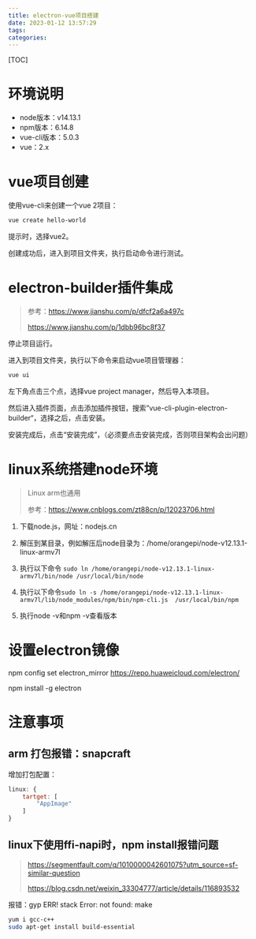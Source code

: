 ```yaml
---
title: electron-vue项目搭建
date: 2023-01-12 13:57:29
tags:
categories:
---
```


[TOC]

# 环境说明

* node版本：v14.13.1
* npm版本：6.14.8
* vue-cli版本：5.0.3
* vue：2.x



# vue项目创建

使用vue-cli来创建一个vue 2项目：

```sh
vue create hello-world
```

提示时，选择vue2。

创建成功后，进入到项目文件夹，执行启动命令进行测试。



# electron-builder插件集成

> 参考：https://www.jianshu.com/p/dfcf2a6a497c
>
> https://www.jianshu.com/p/1dbb96bc8f37

停止项目运行。

进入到项目文件夹，执行以下命令来启动vue项目管理器：

```sh
vue ui
```

左下角点击三个点，选择vue project manager，然后导入本项目。

然后进入插件页面，点击添加插件按钮，搜索”vue-cli-plugin-electron-builder“，选择之后，点击安装。

安装完成后，点击“安装完成”，（必须要点击安装完成，否则项目架构会出问题）



# linux系统搭建node环境

> Linux arm也通用
>
> 参考：https://www.cnblogs.com/zt88cn/p/12023706.html

1. 下载node.js，网址：nodejs.cn
2. 解压到某目录，例如解压后node目录为：/home/orangepi/node-v12.13.1-linux-armv7l
3. 执行以下命令 ```sudo ln /home/orangepi/node-v12.13.1-linux-armv7l/bin/node /usr/local/bin/node```

4. 执行以下命令```sudo ln -s /home/orangepi/node-v12.13.1-linux-armv7l/lib/node_modules/npm/bin/npm-cli.js  /usr/local/bin/npm```

5. 执行node -v和npm -v查看版本



# 设置electron镜像

npm config set electron_mirror https://repo.huaweicloud.com/electron/ 

npm install -g electron



# 注意事项

## arm 打包报错：snapcraft

增加打包配置：

```javascript
linux: {
	tartget: [
		"AppImage"
	]
}
```

## linux下使用ffi-napi时，npm install报错问题

> https://segmentfault.com/q/1010000042601075?utm_source=sf-similar-question
>
> https://blog.csdn.net/weixin_33304777/article/details/116893532

报错：gyp ERR! stack Error: not found: make

```sh
yum i gcc-c++
sudo apt-get install build-essential
```

